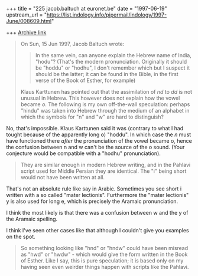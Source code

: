 +++
title = "225 jacob.baltuch at euronet.be"
date = "1997-06-19"
upstream_url = "https://list.indology.info/pipermail/indology/1997-June/008609.html"

+++
[Archive link](https://list.indology.info/pipermail/indology/1997-June/008609.html)

>On Sun, 15 Jun 1997, Jacob Baltuch wrote:
>
>> In the same vein, can anyone explain the Hebrew name of India, "hodu"?
>> (That's the modern pronunciation. Originally it should be "hoddu" or "hodhu",
>> I don't remember which but I suspect it should be the latter; it can be found
>> in the Bible, in the first verse of the Book of Esther, for example)
>
>Klaus Karttunen has pointed out that the assimilation of _nd_ to _dd_ is
>not unusual in Hebrew. This however does not explain how the vowel became
>_o_.
>The following is my own off-the-wall speculation: perhaps "hindu" was
>taken into Hebrew through the medium of an alphabet in which the symbols
>for "n" and "w" are hard to distinguish?

No, that's impossible. Klaus Karttunen said it was (contrary to what I
had tought because of the apparently long o) "hoddu". In which case the
*n* must have functioned there *after* the pronunciation of the vowel
became o, hence the confusion between n and w can't be the source of
the o sound. (Your conjecture would be compatible with a "hodhu"
pronunciation).

>They are similar enough in
>modern Hebrew writing, and in the Pahlavi script used for Middle Persian
>they are identical. The "i" being short would not have been written at
>all.

That's not an absolute rule like say in Arabic. Sometimes you see short i
written with a so called "mater lectionis". Furthermore the "mater lectionis"
y is also used for long e, which is precisely the Aramaic pronunciation.

I think the most likely is that there was a confusion between w and the y
of the Aramaic spelling.

I think I've seen other cases like that although I couldn't give you examples
on the spot.

>So something looking like "hnd" or "hndw" could have been misread as
>"hwd" or "hwdw" - which would give the form written in the Book of Esther.
>Like I say, this is pure speculation; it is based only on
>my having seen even weirder things happen with scripts like the Pahlavi.






